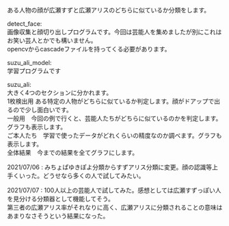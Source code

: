 
ある人物の顔が広瀬すずと広瀬アリスのどちらに似ているか分類をします。

detect_face:  
画像収集と顔切り出しプログラムです。今回は芸能人を集めましたが別にこれはお笑い芸人とかでも構いません。  
opencvからcascadeファイルを持ってくる必要があります。

suzu_ali_model:  
学習プログラムです

suzu_ali:  
大きく4つのセクションに分かれます。  
1枚検出用 ある特定の人物がどちらに似ているか判定します。顔がドアップで出るので少し面白いです。  
一般用　今回の例で行くと、芸能人たちがどちらに似ているのかを判定します。グラフも表示します。  
ご本人たち　学習で使ったデータがどれくらいの精度なのか調べます。グラフも表示します。  
全体結果　今までの結果を全てグラフにします。  
  
  
  


2021/07/06 : みちょぱゆきぽよ分類からすずアリス分類に変更。顔の認識等上手くいった。どうせなら多くの人で試してみたい。  
  
2021/07/07 : 100人以上の芸能人で試してみた。感想としては広瀬すずっぽい人を見分ける分類器として機能してそう。  
             第三者の広瀬アリス率がそれなりに高く、広瀬アリスに分類されることの意味はあまりなさそうという結果になった。
